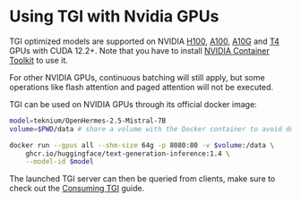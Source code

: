 # Using TGI with Nvidia GPUs

TGI optimized models are supported on NVIDIA [H100](https://www.nvidia.com/en-us/data-center/h100/), [A100](https://www.nvidia.com/en-us/data-center/a100/), [A10G](https://www.nvidia.com/en-us/data-center/products/a10-gpu/) and [T4](https://www.nvidia.com/en-us/data-center/tesla-t4/) GPUs with CUDA 12.2+. Note that you have to install [NVIDIA Container Toolkit](https://docs.nvidia.com/datacenter/cloud-native/container-toolkit/install-guide.html) to use it.

For other NVIDIA GPUs, continuous batching will still apply, but some operations like flash attention and paged attention will not be executed.

TGI can be used on NVIDIA GPUs through its official docker image:

```bash
model=teknium/OpenHermes-2.5-Mistral-7B
volume=$PWD/data # share a volume with the Docker container to avoid downloading weights every run

docker run --gpus all --shm-size 64g -p 8080:80 -v $volume:/data \
    ghcr.io/huggingface/text-generation-inference:1.4 \
    --model-id $model
```

The launched TGI server can then be queried from clients, make sure to check out the [Consuming TGI](./basic_tutorials/consuming_tgi) guide.
